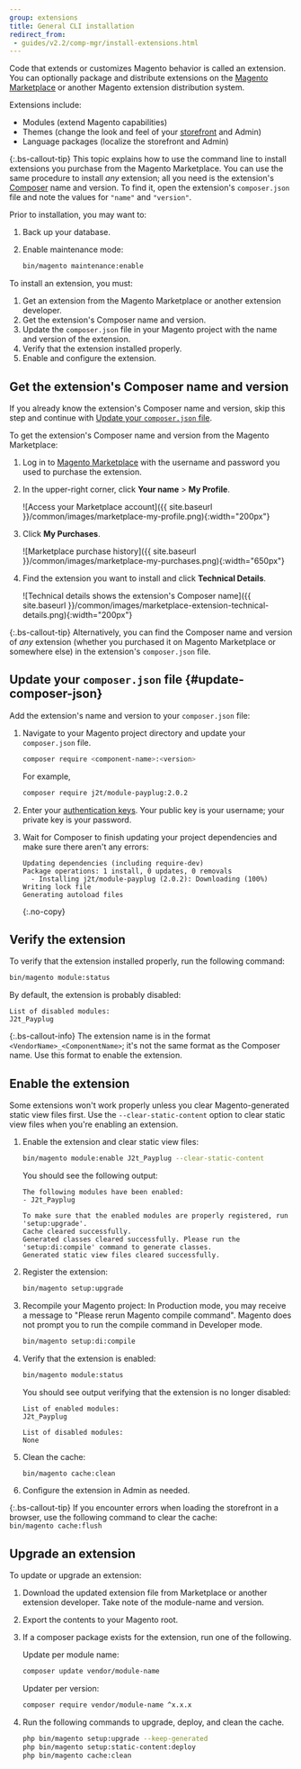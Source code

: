 ```yaml
---
group: extensions
title: General CLI installation
redirect_from:
 - guides/v2.2/comp-mgr/install-extensions.html
---
```


Code that extends or customizes Magento behavior is called an extension. You can optionally package and distribute extensions on the [Magento Marketplace](https://marketplace.magento.com) or another Magento extension distribution system.

Extensions include:

-  Modules (extend Magento capabilities)
-  Themes (change the look and feel of your [storefront](https://glossary.magento.com/storefront) and Admin)
-  Language packages (localize the storefront and Admin)

{:.bs-callout-tip}
This topic explains how to use the command line to install extensions you purchase from the Magento Marketplace. You can use the same procedure to install _any_ extension; all you need is the extension's [Composer](https://glossary.magento.com/composer) name and version. To find it, open the extension's `composer.json` file and note the values for `"name"` and `"version"`.

Prior to installation, you may want to:

1. Back up your database.
1. Enable maintenance mode:

    ```bash
    bin/magento maintenance:enable
    ```

To install an extension, you must:

1. Get an extension from the Magento Marketplace or another extension developer.
1. Get the extension's Composer name and version.
1. Update the `composer.json` file in your Magento project with the name and version of the extension.
1. Verify that the extension installed properly.
1. Enable and configure the extension.

## Get the extension's Composer name and version

If you already know the extension's Composer name and version, skip this step and continue with [Update your `composer.json` file](#update-composer-json).

To get the extension's Composer name and version from the Magento Marketplace:

1. Log in to [Magento Marketplace](https://marketplace.magento.com) with the username and password you used to purchase the extension.

1. In the upper-right corner, click **Your name** > **My Profile**.

    ![Access your Marketplace account]({{ site.baseurl }}/common/images/marketplace-my-profile.png){:width="200px"}

1. Click **My Purchases**.

    ![Marketplace purchase history]({{ site.baseurl }}/common/images/marketplace-my-purchases.png){:width="650px"}

1. Find the extension you want to install and click **Technical Details**.

    ![Technical details shows the extension's Composer name]({{ site.baseurl }}/common/images/marketplace-extension-technical-details.png){:width="200px"}

{:.bs-callout-tip}
Alternatively, you can find the Composer name and version of _any_ extension (whether you purchased it on Magento Marketplace or somewhere else) in the extension's `composer.json` file.

## Update your `composer.json` file {#update-composer-json}

Add the extension's name and version to your `composer.json` file:

1. Navigate to your Magento project directory and update your `composer.json` file.

    ```bash
    composer require <component-name>:<version>
    ```

    For example,

    ```bash
    composer require j2t/module-payplug:2.0.2
    ```

1. Enter your [authentication keys](https://devdocs.magento.com/guides/v2.3/install-gde/prereq/connect-auth.html). Your public key is your username; your private key is your password.

1. Wait for Composer to finish updating your project dependencies and make sure there aren't any errors:

    ```terminal
    Updating dependencies (including require-dev)
    Package operations: 1 install, 0 updates, 0 removals
      - Installing j2t/module-payplug (2.0.2): Downloading (100%)
    Writing lock file
    Generating autoload files
    ```
    {:.no-copy}

## Verify the extension

To verify that the extension installed properly, run the following command:

```bash
bin/magento module:status
```

By default, the extension is probably disabled:

  ```terminal
  List of disabled modules:
  J2t_Payplug
  ```

 {:.bs-callout-info}
The extension name is in the format `<VendorName>_<ComponentName>`; it's not the same format as the Composer name. Use this format to enable the extension.

## Enable the extension

Some extensions won't work properly unless you clear Magento-generated static view files first. Use the `--clear-static-content` option to clear static view files when you're enabling an extension.

1. Enable the extension and clear static view files:

    ```bash
    bin/magento module:enable J2t_Payplug --clear-static-content
    ```

    You should see the following output:

    ```terminal
    The following modules have been enabled:
    - J2t_Payplug

    To make sure that the enabled modules are properly registered, run 'setup:upgrade'.
    Cache cleared successfully.
    Generated classes cleared successfully. Please run the 'setup:di:compile' command to generate classes.
    Generated static view files cleared successfully.
    ```

1. Register the extension:

    ```bash
    bin/magento setup:upgrade
    ```

1. Recompile your Magento project: In Production mode, you may receive a message to "Please rerun Magento compile command". Magento does not prompt you to run the compile command in Developer mode.

    ```bash
    bin/magento setup:di:compile
    ```

1. Verify that the extension is enabled:

    ```bash
    bin/magento module:status
    ```

    You should see output verifying that the extension is no longer disabled:

    ```terminal
    List of enabled modules:
    J2t_Payplug

    List of disabled modules:
    None
    ```

1. Clean the cache:

   ```bash
   bin/magento cache:clean
   ```

1. Configure the extension in Admin as needed.

{:.bs-callout-tip}
If you encounter errors when loading the storefront in a browser, use the following command to clear the cache:
<br/>
`bin/magento cache:flush`

## Upgrade an extension

To update or upgrade an extension:

1. Download the updated extension file from Marketplace or another extension developer. Take note of the module-name and version.

1. Export the contents to your Magento root.

1. If a composer package exists for the extension, run one of the following.

    Update per module name:

    ```bash
    composer update vendor/module-name
    ```

    Updater per version:

    ```bash
    composer require vendor/module-name ^x.x.x
    ```

1. Run the following commands to upgrade, deploy, and clean the cache.

    ```bash
    php bin/magento setup:upgrade --keep-generated
    php bin/magento setup:static-content:deploy
    php bin/magento cache:clean
    ```
